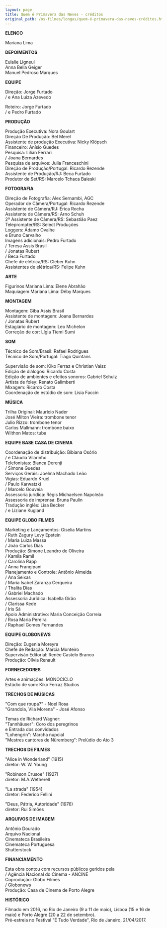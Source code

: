```yaml
---
layout: page
title: Quem é Primavera das Neves - créditos
original_path: /os-filmes/longas/quem-é-primavera-das-neves-créditos.html
---
```

**ELENCO**

Mariana Lima

**DEPOIMENTOS**

Eulalie Ligneul\
Anna Bella Geiger\
Manuel Pedroso Marques

**EQUIPE**

Direção: Jorge Furtado\
/ e Ana Luiza Azevedo

Roteiro: Jorge Furtado\
/ e Pedro Furtado

**PRODUÇÃO**

Produção Executiva: Nora Goulart\
Direção De Produção: Bel Merel\
Assistente de produção Executiva: Nicky Klöpsch\
Financeiro: Anísio Guedes    \
Pesquisa: Lilian Ferrari\
/ Joana Bernardes\
Pesquisa de arquivos: Julia Franceschini\
Direção de Produção/Portugal: Ricardo Rezende\
Assistente de Produção/RJ: Beca Furtado\
Produtor de Set/RS: Marcelo Tchaca Baieski

**FOTOGRAFIA**

Direção de Fotografia: Alex Sernambi, AGC\
Operador de Câmera/Portugal: Ricardo Rezende\
Assistente de Câmera/RJ: Érica Rocha\
Assistente de Câmera/RS: Arno Schuh\
2º Assistente de Câmera/RS: Sebastião Paez\
Teleprompter/RS: Select Produções\
Loggers: Ádamo Ovalhe\
e Bruno Carvalho\
Imagens adicionais: Pedro Furtado\
/ Teresa Assis Brasil\
/ Jonatas Rubert\
/ Beca Furtado\
Chefe de elétrica/RS: Cleber Kuhn\
Assistentes de elétrica/RS: Felipe Kuhn

**ARTE**

Figurinos Mariana Lima: Elene Abrahão\
Maquiagem Mariana Lima: Déby Marques

**MONTAGEM**

Montagem: Giba Assis Brasil\
Assistente de montagem: Joana Bernardes\
/ Jonatas Rubert\
Estagiário de montagem: Leo Michelon\
Correção de cor: Lígia Tiemi Sumi

**SOM**

Técnico de Som/Brasil: Rafael Rodrigues\
Técnico de Som/Portugal: Tiago Quintans

Supervisão de som: Kiko Ferraz e Chrístian Vaisz\
Edição de diálogos: Ricardo Costa\
Edição de ambientes e efeitos sonoros: Gabriel Schulz\
Artista de foley: Renato Galimberti\
Mixagem: Ricardo Costa\
Coordenação de estúdio de som: Lísia Faccin

**MÚSICA**

Trilha Original: Maurício Nader\
José Milton Vieira: trombone tenor\
Julio Rizzo: trombone tenor\
Carlos Mallmann: trombone baixo\
Wilthon Matos: tuba

**EQUIPE BASE CASA DE CINEMA**

Coordenação de distribuição: Bibiana Osório\
/ e Cláudia Vilarinho\
Telefonistas: Bianca Derenji\
/ Simone Guedes\
Serviços Gerais: Joelma Machado Leão\
Vigias: Eduardo Kruel\
/ Paulo Karwatzki\
/ Marcelo Gouveia\
Assessoria jurídica: Régis Michaelsen Napoleão\
Assessoria de imprensa: Bruna Paulin\
Tradução inglês: Lisa Becker\
/ e Liziane Kugland

**EQUIPE GLOBO FILMES**

Marketing e Lançamentos: Giselia Martins\
/ Ruth Zagury Levy Epstein\
/ Maria Luiza Massa\
/ João Carlos Dias\
Produção: Simone Leandro de Oliveira\
/ Kamila Ramil\
/ Carolina Rapp\
/ Anna Frangipani\
Planejamento e Controle: Antônio Almeida\
/ Ana Seixas\
/ Maria Isabel Zaranza Cerqueira\
/ Thalita Dias\
/ Gabriel Machado                                   \
Assessoria Jurídica: Isabella Girão    \
/ Clarissa Kede\
/ Iris Sá\
Apoio Administrativo: Maria Conceição Correia\
/ Rosa Maria Pereira\
/ Raphael Gomes Fernandes

**EQUIPE GLOBONEWS**

Direção: Eugenia Moreyra\
Chefe de Redação: Marcia Monteiro\
Supervisão Editorial: Renée Castelo Branco\
Produção: Olívia Renault

**FORNECEDORES**

Artes e animações: MONOCICLO\
Estúdio de som: Kiko Ferraz Studios

**TRECHOS DE MÚSICAS**

"Com que roupa?" - Noel Rosa\
"Grandola, Vila Morena" - José Afonso

Temas de Richard Wagner:\
"Tannhäuser": Coro dos peregrinos\
e Entrada dos convidados\
"Lohengrin": Marcha nupcial\
"Mestres cantores de Nüremberg": Prelúdio do Ato 3

**TRECHOS DE FILMES**

"Alice in Wonderland" (1915)\
diretor: W. W. Young

"Robinson Crusoe" (1927)\
diretor: M.A.Wetherell

"La strada" (1954)\
diretor: Federico Fellini

"Deus, Pátria, Autoridade" (1976)\
diretor: Rui Simões

**ARQUIVOS DE IMAGEM**

Antônio Dourado\
Arquivo Nacional\
Cinemateca Brasileira\
Cinemateca Portuguesa\
Shutterstock

**FINANCIAMENTO**

Esta obra contou com recursos públicos geridos pela\
/ Agência Nacional do Cinema - ANCINE\
Coprodução: Globo Filmes\
/ Globonews\
Produção: Casa de Cinema de Porto Alegre

**HISTÓRICO**

Filmado em 2016, no Rio de Janeiro (9 a 11 de maio), Lisboa (15 e 16 de maio) e Porto Alegre (20 a 22 de setembro).\
Pré-estreia no Festival "É Tudo Verdade", Rio de Janeiro, 21/04/2017.